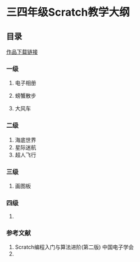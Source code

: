 # 三四年级Scratch教学大纲

## 目录

[作品下载链接](https://github.com/Gailsunset/xtwgyxx_AICourse/tree/main/01_%E4%B8%89%E5%9B%9B%E5%B9%B4%E7%BA%A7/01_%E4%BD%9C%E5%93%81)

### 一级
1. 电子相册

2. 螃蟹散步
3. 大风车 


### 二级
1. 海底世界
2. 星际迷航
3. 超人飞行


### 三级
1. 画图板


### 四级
1. 



### 参考文献
1. Scratch编程入门与算法进阶(第二版) 中国电子学会
2. 